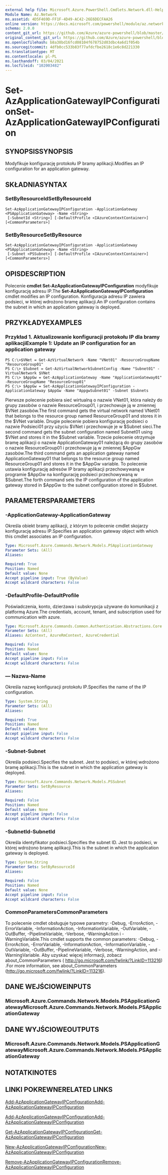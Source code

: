 ```yaml
---
external help file: Microsoft.Azure.PowerShell.Cmdlets.Network.dll-Help.xml
Module Name: Az.Network
ms.assetid: 4D5F469D-FF1F-4D49-AC42-26E6DECFAA26
online version: https://docs.microsoft.com/powershell/module/az.network/set-azapplicationgatewayipconfiguration
schema: 2.0.0
content_git_url: https://github.com/Azure/azure-powershell/blob/master/src/Network/Network/help/Set-AzApplicationGatewayIPConfiguration.md
original_content_git_url: https://github.com/Azure/azure-powershell/blob/master/src/Network/Network/help/Set-AzApplicationGatewayIPConfiguration.md
ms.openlocfilehash: b8a38bd16fcd08104f678752d03dbc4a6d1f054b
ms.sourcegitcommit: 4dfb0cc533b83f77afdcfbe2618c1e6c8d221330
ms.translationtype: MT
ms.contentlocale: pl-PL
ms.lasthandoff: 03/04/2021
ms.locfileid: "102003482"
---
```

# <span data-ttu-id="dc326-101">Set-AzApplicationGatewayIPConfiguration</span><span class="sxs-lookup"><span data-stu-id="dc326-101">Set-AzApplicationGatewayIPConfiguration</span></span>

## <span data-ttu-id="dc326-102">SYNOPSIS</span><span class="sxs-lookup"><span data-stu-id="dc326-102">SYNOPSIS</span></span>
<span data-ttu-id="dc326-103">Modyfikuje konfigurację protokołu IP bramy aplikacji.</span><span class="sxs-lookup"><span data-stu-id="dc326-103">Modifies an IP configuration for an application gateway.</span></span>

## <span data-ttu-id="dc326-104">SKŁADNIA</span><span class="sxs-lookup"><span data-stu-id="dc326-104">SYNTAX</span></span>

### <span data-ttu-id="dc326-105">SetByResourceId</span><span class="sxs-lookup"><span data-stu-id="dc326-105">SetByResourceId</span></span>
```
Set-AzApplicationGatewayIPConfiguration -ApplicationGateway <PSApplicationGateway> -Name <String>
 [-SubnetId <String>] [-DefaultProfile <IAzureContextContainer>] [<CommonParameters>]
```

### <span data-ttu-id="dc326-106">SetByResource</span><span class="sxs-lookup"><span data-stu-id="dc326-106">SetByResource</span></span>
```
Set-AzApplicationGatewayIPConfiguration -ApplicationGateway <PSApplicationGateway> -Name <String>
 [-Subnet <PSSubnet>] [-DefaultProfile <IAzureContextContainer>] [<CommonParameters>]
```

## <span data-ttu-id="dc326-107">OPIS</span><span class="sxs-lookup"><span data-stu-id="dc326-107">DESCRIPTION</span></span>
<span data-ttu-id="dc326-108">Polecenie **cmdlet Set-AzApplicationGatewayIPConfiguration** modyfikuje konfigurację adresu IP.</span><span class="sxs-lookup"><span data-stu-id="dc326-108">The **Set-AzApplicationGatewayIPConfiguration** cmdlet modifies an IP configuration.</span></span>
<span data-ttu-id="dc326-109">Konfiguracja adresu IP zawiera podsieci, w której wdrożono bramę aplikacji.</span><span class="sxs-lookup"><span data-stu-id="dc326-109">An IP configuration contains the subnet in which an application gateway is deployed.</span></span>

## <span data-ttu-id="dc326-110">PRZYKŁADY</span><span class="sxs-lookup"><span data-stu-id="dc326-110">EXAMPLES</span></span>

### <span data-ttu-id="dc326-111">Przykład 1. Aktualizowanie konfiguracji protokołu IP dla bramy aplikacji</span><span class="sxs-lookup"><span data-stu-id="dc326-111">Example 1: Update an IP configuration for an application gateway</span></span>
```
PS C:\>$VNet = Get-AzVirtualNetwork -Name "VNet01" -ResourceGroupName "ResourceGroup01"
PS C:\> $Subnet = Get-AzVirtualNetworkSubnetConfig -Name "Subnet01" -VirtualNetwork $VNet 
PS C:\> $AppGw = Get-AzApplicationGateway -Name "ApplicationGateway01" -ResourceGroupName "ResourceGroup01"
PS C:\> $AppGw = Set-AzApplicationGatewayIPConfiguration -ApplicationGateway $AppGw -Name "AppgwSubnet01" -Subnet $Subnets
```

<span data-ttu-id="dc326-112">Pierwsze polecenie pobiera sieć wirtualną o nazwie VNet01, która należy do grupy zasobów o nazwie ResourceGroup01, i przechowuje ją w zmiennej $VNet zasobów.</span><span class="sxs-lookup"><span data-stu-id="dc326-112">The first command gets the virtual network named VNet01 that belongs to the resource group named ResourceGroup01 and stores it in the $VNet variable.</span></span>
<span data-ttu-id="dc326-113">Drugie polecenie pobiera konfigurację podsieci o nazwie Podsieci01 przy użyciu $VNet i przechowuje je w $Subnet sieci.</span><span class="sxs-lookup"><span data-stu-id="dc326-113">The second command gets the subnet configuration named Subnet01 using $VNet and stores it in the $Subnet variable.</span></span>
<span data-ttu-id="dc326-114">Trzecie polecenie otrzymuje bramę aplikacji o nazwie ApplicationGateway01 należącą do grupy zasobów o nazwie ResourceGroup01 i przechowuje ją w zmiennej $AppGw zasobów.</span><span class="sxs-lookup"><span data-stu-id="dc326-114">The third command gets an application gateway named ApplicationGateway01 that belongs to the resource group named ResourceGroup01 and stores it in the $AppGw variable.</span></span>
<span data-ttu-id="dc326-115">To polecenie ustawia konfigurację adresów IP bramy aplikacji przechowywaną w programie $AppGw na konfigurację podsieci przechowywaną w $Subnet.</span><span class="sxs-lookup"><span data-stu-id="dc326-115">The forth command sets the IP configuration of the application gateway stored in $AppGw to the subnet configuration stored in $Subnet.</span></span>

## <span data-ttu-id="dc326-116">PARAMETERS</span><span class="sxs-lookup"><span data-stu-id="dc326-116">PARAMETERS</span></span>

### <span data-ttu-id="dc326-117">-ApplicationGateway</span><span class="sxs-lookup"><span data-stu-id="dc326-117">-ApplicationGateway</span></span>
<span data-ttu-id="dc326-118">Określa obiekt bramy aplikacji, z którym to polecenie cmdlet skojarzy konfigurację adresu IP.</span><span class="sxs-lookup"><span data-stu-id="dc326-118">Specifies an application gateway object with which this cmdlet associates an IP configuration.</span></span>

```yaml
Type: Microsoft.Azure.Commands.Network.Models.PSApplicationGateway
Parameter Sets: (All)
Aliases:

Required: True
Position: Named
Default value: None
Accept pipeline input: True (ByValue)
Accept wildcard characters: False
```

### <span data-ttu-id="dc326-119">-DefaultProfile</span><span class="sxs-lookup"><span data-stu-id="dc326-119">-DefaultProfile</span></span>
<span data-ttu-id="dc326-120">Poświadczenia, konto, dzierżawa i subskrypcja używane do komunikacji z platformą Azure.</span><span class="sxs-lookup"><span data-stu-id="dc326-120">The credentials, account, tenant, and subscription used for communication with azure.</span></span>

```yaml
Type: Microsoft.Azure.Commands.Common.Authentication.Abstractions.Core.IAzureContextContainer
Parameter Sets: (All)
Aliases: AzContext, AzureRmContext, AzureCredential

Required: False
Position: Named
Default value: None
Accept pipeline input: False
Accept wildcard characters: False
```

### <span data-ttu-id="dc326-121">— Nazwa</span><span class="sxs-lookup"><span data-stu-id="dc326-121">-Name</span></span>
<span data-ttu-id="dc326-122">Określa nazwę konfiguracji protokołu IP.</span><span class="sxs-lookup"><span data-stu-id="dc326-122">Specifies the name of the IP configuration.</span></span>

```yaml
Type: System.String
Parameter Sets: (All)
Aliases:

Required: True
Position: Named
Default value: None
Accept pipeline input: False
Accept wildcard characters: False
```

### <span data-ttu-id="dc326-123">-Subnet</span><span class="sxs-lookup"><span data-stu-id="dc326-123">-Subnet</span></span>
<span data-ttu-id="dc326-124">Określa podsieci.</span><span class="sxs-lookup"><span data-stu-id="dc326-124">Specifies the subnet.</span></span>
<span data-ttu-id="dc326-125">Jest to podsieci, w której wdrożono bramę aplikacji.</span><span class="sxs-lookup"><span data-stu-id="dc326-125">This is the subnet in which the application gateway is deployed.</span></span>

```yaml
Type: Microsoft.Azure.Commands.Network.Models.PSSubnet
Parameter Sets: SetByResource
Aliases:

Required: False
Position: Named
Default value: None
Accept pipeline input: False
Accept wildcard characters: False
```

### <span data-ttu-id="dc326-126">-SubnetId</span><span class="sxs-lookup"><span data-stu-id="dc326-126">-SubnetId</span></span>
<span data-ttu-id="dc326-127">Określa identyfikator podsieci.</span><span class="sxs-lookup"><span data-stu-id="dc326-127">Specifies the subnet ID.</span></span>
<span data-ttu-id="dc326-128">Jest to podsieci, w której wdrożono bramę aplikacji.</span><span class="sxs-lookup"><span data-stu-id="dc326-128">This is the subnet in which the application gateway is deployed.</span></span>

```yaml
Type: System.String
Parameter Sets: SetByResourceId
Aliases:

Required: False
Position: Named
Default value: None
Accept pipeline input: False
Accept wildcard characters: False
```

### <span data-ttu-id="dc326-129">CommonParameters</span><span class="sxs-lookup"><span data-stu-id="dc326-129">CommonParameters</span></span>
<span data-ttu-id="dc326-130">To polecenie cmdlet obsługuje typowe parametry: -Debug, -ErrorAction, -ErrorVariable, -InformationAction, -InformationVariable, -OutVariable, -OutBuffer, -PipelineVariable, -Verbose, -WarningAction i -WarningVariable.</span><span class="sxs-lookup"><span data-stu-id="dc326-130">This cmdlet supports the common parameters: -Debug, -ErrorAction, -ErrorVariable, -InformationAction, -InformationVariable, -OutVariable, -OutBuffer, -PipelineVariable, -Verbose, -WarningAction, and -WarningVariable.</span></span> <span data-ttu-id="dc326-131">Aby uzyskać więcej informacji, zobacz about_CommonParameters ( http://go.microsoft.com/fwlink/?LinkID=113216) .</span><span class="sxs-lookup"><span data-stu-id="dc326-131">For more information, see about_CommonParameters (http://go.microsoft.com/fwlink/?LinkID=113216).</span></span>

## <span data-ttu-id="dc326-132">DANE WEJŚCIOWE</span><span class="sxs-lookup"><span data-stu-id="dc326-132">INPUTS</span></span>

### <span data-ttu-id="dc326-133">Microsoft.Azure.Commands.Network.Models.PSApplicationGateway</span><span class="sxs-lookup"><span data-stu-id="dc326-133">Microsoft.Azure.Commands.Network.Models.PSApplicationGateway</span></span>

## <span data-ttu-id="dc326-134">DANE WYJŚCIOWE</span><span class="sxs-lookup"><span data-stu-id="dc326-134">OUTPUTS</span></span>

### <span data-ttu-id="dc326-135">Microsoft.Azure.Commands.Network.Models.PSApplicationGateway</span><span class="sxs-lookup"><span data-stu-id="dc326-135">Microsoft.Azure.Commands.Network.Models.PSApplicationGateway</span></span>

## <span data-ttu-id="dc326-136">NOTATKI</span><span class="sxs-lookup"><span data-stu-id="dc326-136">NOTES</span></span>

## <span data-ttu-id="dc326-137">LINKI POKREWNE</span><span class="sxs-lookup"><span data-stu-id="dc326-137">RELATED LINKS</span></span>

[<span data-ttu-id="dc326-138">Add-AzApplicationGatewayIPConfiguration</span><span class="sxs-lookup"><span data-stu-id="dc326-138">Add-AzApplicationGatewayIPConfiguration</span></span>](./Add-AzApplicationGatewayIPConfiguration.md)

[<span data-ttu-id="dc326-139">Add-AzApplicationGatewayIPConfiguration</span><span class="sxs-lookup"><span data-stu-id="dc326-139">Add-AzApplicationGatewayIPConfiguration</span></span>](./Add-AzApplicationGatewayIPConfiguration.md)

[<span data-ttu-id="dc326-140">Get-AzApplicationGatewayIPConfiguration</span><span class="sxs-lookup"><span data-stu-id="dc326-140">Get-AzApplicationGatewayIPConfiguration</span></span>](./Get-AzApplicationGatewayIPConfiguration.md)

[<span data-ttu-id="dc326-141">New-AzApplicationGatewayIPConfiguration</span><span class="sxs-lookup"><span data-stu-id="dc326-141">New-AzApplicationGatewayIPConfiguration</span></span>](./New-AzApplicationGatewayIPConfiguration.md)

[<span data-ttu-id="dc326-142">Remove-AzApplicationGatewayIPConfiguration</span><span class="sxs-lookup"><span data-stu-id="dc326-142">Remove-AzApplicationGatewayIPConfiguration</span></span>](./Remove-AzApplicationGatewayIPConfiguration.md)


